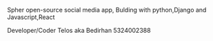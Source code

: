 Spher open-source social media app, Bulding with python,Django and Javascript,React 

Developer/Coder Telos aka Bedirhan 5324002388
